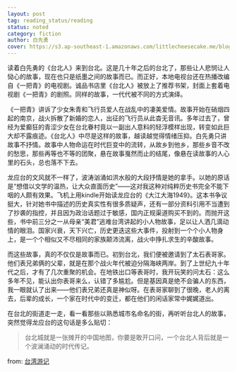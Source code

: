 ```yaml
---
layout: post
tag: reading_status/reading
status: noted
category: fiction
author: 白先勇
cover: https://s3.ap-southeast-1.amazonaws.com/littlecheesecake.me/blog-post/books/台北人.jpg
---
```


读着白先勇的《台北人》来到台北。这是几十年之后的台北了，那些让人悲悯让人恸心的故事，现在也只是纸墨之间的故事而已。而正好，本地电视台还在热播改编自《一把青》的电视剧。诚品书店里《台北人》被放上了推荐书架，封面上套着电视剧《一把青》的剧照。同样的故事，一代代被不同的方式演绎。

《一把青》讲诉了少女朱青和飞行员爱人在战乱中的凄美爱情。故事开始在硝烟四起的南京，战火拆散了新婚的恋人，出征的飞行员从此杳无音讯。多年过去了，曾经为爱癫狂的青涩少女在台北眷村竟以一副出人意料的轻浮模样出现，转变如此巨大却不露痕迹。《台北人》中尽是这样的故事，越读越觉得情绪压抑。白先勇只讲故事不抒情。故事中人物命运在时代巨变中的流转，从故乡到他乡，那些乡音不改的愁思，那些再等也不等的团聚，悬在故事戛然而止的结尾，像悬在读故事的人心里的石头，总也落不下去。

龙应台的文风就不一样了，波涛汹涌如洪水般的大段抒情是她的拿手。以她的原话是“想借以文学的温热，让大众直面历史”——这对我这种对纯粹历史书完全不能下咽的人颇有效果。飞机上用kindle开始读龙应台的《大江大海1949》。这本书争议挺大，针对她书中描述的历史真实性有很多质疑声，还有一部分资料引用不当遭到了抄袭的指控，并且因为政治话题过于敏感，国内正规渠道购买不到的。而抛开这些，书中前三分之一从母亲“美君”逃难台湾讲起的小人物故事，足以让人洒几滴动情的眼泪。国家兴衰，天下兴亡，历史更迭这些大事件，投射到一个个小人物身上，是一个个相似又不尽相同的家族颠沛流离，战火中挣扎求生的辛酸故事。

而这些故事，真的不仅仅是故事而已。初到台北，我们便被邀请到了太石表哥家。他们表兄弟俩的父辈，就是在那个战火年代被迫分隔海峡两岸。到了上世纪九十年代之后，才有了几次重聚的机会。在地铁出口等表哥时，我开玩笑的问太石：这么多年不见，能认出你表哥来么，认错了多尴尬。但是基因真是绝不会骗人的东西，我一眼就认了出来——他们表兄弟还真是神似呀。在表哥家聊到了很晚，老人的离去，后辈的成长，一个家在时代中的变迁，都在他们的闲话家常中娓娓道出。

在台北的街道走一走，看一看那些以熟悉城市名命名的街，再听听台北人的故事，突然觉得龙应台的这句话是多么贴切：

> 台北城就是一张摊开的中国地图，你要是敢开口问，一个台北人背后就是一个波澜涌动的时代传记。

from: [台湾游记](/blog2/2016/01/02/taiwan.html)